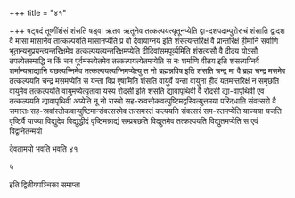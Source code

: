 +++
title = "४१"

+++
षट्पदं तूष्णींशंसं शंसति षड्वा ऋतव ऋतूनेव तत्कल्पयत्यृतूनप्येति
द्वा-दशपदाम्पुरोरुचं शंसाति द्वादश वै मासा मासानेव
तात्कल्पयति मासानप्येति प्र वो देवायाग्नय इति
शंसत्यन्तरिक्षं वै प्रान्तरिक्षं हीमानि
सर्वाणि भूतान्यनुप्रयन्त्यन्तरिक्षमेव तत्कल्पयत्यन्तरिक्षमप्येति
दीदिवांसमपूर्व्यमिति शंसत्यसौ वै दीदय योऽसौ तपत्येतस्माद्धि न किं चन
पूर्वमस्त्येतमेव तत्कल्पयत्येतमप्येति स नः शर्माणि वीतय इति
शंसत्यग्निर्वै शर्मान्यन्नाद्यानि यछत्यग्निमेव
तत्कल्पयत्यग्निमप्येत्यु त नो ब्रह्मन्नविष इति शंसति चन्द्र मा वै ब्रह्म
चन्द्र मसमेव तत्कल्पयति चन्द्र मसमप्येति स यन्ता विप्र एषामिति शंसति
वायुर्वै यन्ता वायुना हीदं यतमन्तरिक्षं न समृछति वायुमेव
तत्कल्पयति वायुमप्येत्यृतावा यस्य रोदसी इति शंसति
द्यावापृथिवी वै रोदसी द्या-वापृथिवी एव तत्कल्पयति
द्यावापृथिवी अप्येति नू नो रास्वो
सह-स्रवत्तोकवत्पुष्टिमद्वस्वित्युत्तमया
परिदधाति संवत्सरो वै समस्तः सह-स्रवांस्तोकवान्पुष्टिमान्संवत्सरमेव
तत्समस्तं कल्पयति संवत्सरं सम-स्तमप्येति याज्यया यजति
वृष्टिर्वै याज्या विद्युदेव विद्युद्धीदं वृष्टिमन्नाद्यं
सम्प्रयछति विद्युतमेव तत्कल्पयति विद्युतमप्येति स एवं विद्वानेतन्मयो

देवतामयो भवति भवति ४१


   
५

इति द्वितीयपञ्चिका समाप्ता

 